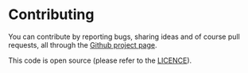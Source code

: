 # Contributing

You can contribute by reporting bugs, sharing ideas and of course pull requests,
all through the [Github project page](https://github.com/axllent/silverstripe-favicons).

This code is open source (please refer to the [LICENCE](LICENCE)).
